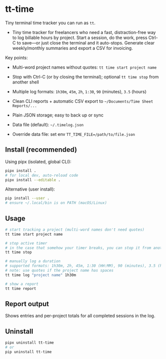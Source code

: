 # tt-time

Tiny terminal time tracker you can run as `tt`.

- Tiny time tracker for freelancers who need a fast, distraction-free way to log billable hours by project. Start a session, do the work, press Ctrl-C to save—or just close the terminal and it auto-stops. Generate clear weekly/monthly summaries and export a CSV for invoicing.

Key points:
- Multi-word project names without quotes: `tt time start project name`
- Stop with Ctrl-C (or by closing the terminal); optional `tt time stop` from another shell
- Multiple log formats: `1h30m`, `45m`, `2h`, `1:30`, `90` (minutes), `3.5` (hours)
- Clean CLI reports + automatic CSV export to `~/Documents/Time Sheet Reports/...`
- Plain JSON storage; easy to back up or sync

- Data file (default): `~/.timelog.json`
- Override data file: set env `TT_TIME_FILE=/path/to/file.json`

## Install (recommended)

Using pipx (isolated, global CLI):

```bash
pipx install .
# for local dev, auto-reload code
pipx install --editable .
```

Alternative (user install):

```bash
pip install --user .
# ensure ~/.local/bin is on PATH (macOS/Linux)
```

## Usage

```bash
# start tracking a project (multi-word names don't need quotes)
tt time start project name

# stop active timer
# in the case that somehow your timer breaks, you can stop it from another terminal
tt time stop

# manually log a duration
# supported formats: 1h30m, 2h, 45m, 1:30 (HH:MM), 90 (minutes), 3.5 (hours)
# note: use quotes if the project name has spaces
tt time log "project name" 1h30m

# show a report
tt time report
```

## Report output
Shows entries and per-project totals for all completed sessions in the log.

## Uninstall

```bash
pipx uninstall tt-time
# or
pip uninstall tt-time
```
